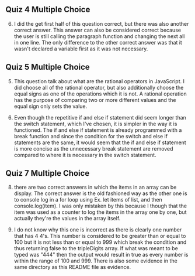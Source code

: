 ## Quiz 4 Multiple Choice

06. I did the get first half of this question correct, but there was also another correct answer. This answer can also be considered correct because the user is still calling the paragraph function and changing the next all in one line. The only difference to the other correct answer was that it wasn't declared a variable first as it was not necessary.

## Quiz 5 Multiple Choice

05. This question talk about what are the rational operators in JavaScript. I did choose all of the rational operator, but also additionally choose the equal signs as one of the operations which it is not. A rational operation has the purpose of comparing two or more different values and the equal sign only sets the value.

06. Even though the repetitive if and else if statement did seem longer than the switch statement, which I've chosen, it is simpler in the way it is functioned. The if and else if statement is already programmed with a break function and since the condition for the switch and else if statements are the same, it would seem that the if and else if statement is more concise as the unnecessary break statement are removed compared to where it is necessary in the switch statement.

## Quiz 7 Multiple Choice

08. there are two correct answers in which the items in an array can be display. The correct answer is the old fashioned way as the other one is to console log in a for loop using Ex. let items of list, and then console.log(item). I was only mistaken by this because I though that the item was used as a counter to log the items in the array one by one, but actually they're the values in the array itself.

09. I do not know why this one is incorrect as there is clearly one number that has 4 4's. This number is considered to be greater than or equal to 100 but it is not less than or equal to 999 which break the condition and thus returning false to the tripleDigits array. If what was meant to be typed was "444" then the output would result in true as every number is within the range of 100 and 999. There is also some evidence in the same directory as this README file as evidence.
